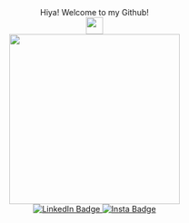<div align="center">
  Hiya! Welcome to my Github!<br/>
  <img src="https://media.giphy.com/media/hvRJCLFzcasrR4ia7z/giphy.gif" width="30px"/>
  <br/>
  <img src="https://komarev.com/ghpvc/?username=matbatten&style=flat-square&color=blue" alt=""/>
</div>
<div id="header" align="center">
  <img src="https://64.media.tumblr.com/2e8483a58320320cc84bdf3e6595b0f3                   /tumblr_miw10wZGwQ1rmtenjo3_250.gif" width="300"/>
</div>

<div id="badges" align="center">
  <a href="www.linkedin.com/in/mat-batten">
    <img src="https://img.shields.io/badge/LinkedIn-blue?style=for-the-badge&logo=linkedin&logoColor=white" alt="LinkedIn Badge"/>
  </a>
  <a href="https://www.instagram.com/mat_bat10/">
    <img src="https://img.shields.io/badge/Instagram-blueviolet?style=for-the-badge&         logo=instagram&logoColor=white" alt="Insta Badge"/>
  </a>
  <br/>
</div>




<!--
**matbatten/matbatten** is a ✨ _special_ ✨ repository because its `README.md` (this file) appears on your GitHub profile.

Here are some ideas to get you started:

- 🔭 I’m currently working on ...
- 🌱 I’m currently learning ...
- 👯 I’m looking to collaborate on ...
- 🤔 I’m looking for help with ...
- 💬 Ask me about ...
- 📫 How to reach me: ...
- 😄 Pronouns: ...
- ⚡ Fun fact: ...
-->
